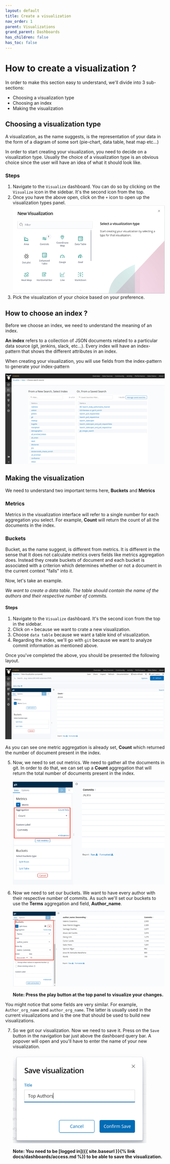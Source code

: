 ```yaml
---
layout: default
title: Create a visualization
nav_order: 1
parent: Visualizations
grand_parent: Dashboards
has_children: false
has_toc: false
---
```


# How to create a visualization ?

In order to make this section easy to understand, we'll divide into 3
sub-sections:
- Choosing a visualization type
- Choosing an index
- Making the visualization

## Choosing a visualization type

A visualization, as the name suggests, is the representation of your data in the
form of a diagram of some sort (pie-chart, data table, heat map etc...)

In order to start creating your visualization, you need to decide on a
visualization type. Usually the choice of a visualization type is an obvious
choice since the user will have an idea of what it should look like.

### Steps
1. Navigate to the `Visualize` dashboard. You can do so by clicking on the
   `Visualize` icon in the sidebar. It's the second icon from the top.
2. Once you have the above open, click on the `+` icon to open up the
   visualization types panel.
   ![visualization type](./assets/visualization-type.png)
3. Pick the visualization of your choice based on your preference.

## How to choose an index ?

Before we choose an index, we need to understand the meaning of an index.

**An index** refers to a collection of JSON documents related to a particular
data source (git, jenkins, slack, etc...). Every index will have an
index-pattern that shows the different attributes in an index. 

When creating your visualization, you will use fields from the index-pattern to
generate your index-pattern

![index](./assets/index.png)

## Making the visualization

We need to understand two important terms here,
**Buckets** and **Metrics**

### Metrics
Metrics in the visualization interface will refer to a single number for each
aggregation you select. For example, **Count** will return the count of all the
documents in the index.

### Buckets
Bucket, as the name suggest, is different from metrics. It is different in the
sense that It does not calculate metrics overs fields like metrics aggregation
does. Instead they create buckets of document and each bucket is associated with
a criterion which determines whether or not a document in the current context
"falls" into it.

Now, let's take an example.

*We want to create a data table. The table should contain the name of the
authors and their respective number of commits.*

#### Steps
1. Navigate to the `Visualize` dashboard. It's the second icon from the top in
   the sidebar.
2. Click on `+` because we want to crate a new visualization.
3. Choose `data table` because we want a table kind of visualization.
4. Regarding the index, we'll go with `git` because we want to analyze commit
   information as mentioned above.

Once you've completed the above, you should be presented the following layout.

![visualization interface](./assets/visualization_interface.png)

As you can see one metric aggregation is already set, **Count** which returned
the number of document present in the index.

5. Now, we need to set out metrics. We need to gather all the documents in git.
   In order to do that, we can set up a **Count** aggregation that will return
   the total number of documents present in the index.

   ![metrics set](./assets/metrics_set.png)

6. Now we need to set our buckets. We want to have every author with their
   respective number of commits. As such we'll set our buckets to use the
   **Terms** aggregation and field, **Author_name**.

   ![buckets set](./assets/buckets_set.png)

   **Note: Press the play button at the top panel to visualize your changes.**

You might notice that some fields are very similar. For example,
`Author_org_name` and `author_org_name`. The latter is usually used in the
current visualizations and is the one that should be used to build new
visualizations.

7. So we got our visualization. Now we need to save it. Press on the `Save`
   button in the navigation bar just above the dashboard query bar. A popover
   will open and you'll have to enter the name of your new visualization.

   ![save visualization](./assets/save_visualization.png)

   **Note: You need to be [logged in]({{ site.baseurl }}{% link
   docs/dashboards/access.md %}) to be able to save the visualization.**
